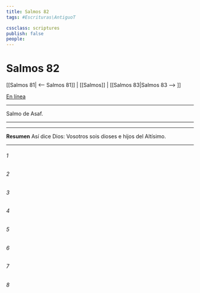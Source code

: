 ```yaml
---
title: Salmos 82
tags: #Escrituras\AntiguoT

cssclass: scriptures
publish: false
people:
---
```


# Salmos 82
[[Salmos 81| <-- Salmos 81]] | [[Salmos]] | [[Salmos 83|Salmos 83 --> ]]

[En línea](https://churchofjesuschrist.org/study/scriptures/ot/ps/82?lang=spa)

---
Salmo de Asaf.

---

---
__Resumen__
Así dice Dios: Vosotros sois dioses e hijos del Altísimo.

---
###### 1 


###### 2 


###### 3 


###### 4 


###### 5 


###### 6 


###### 7 


###### 8 



